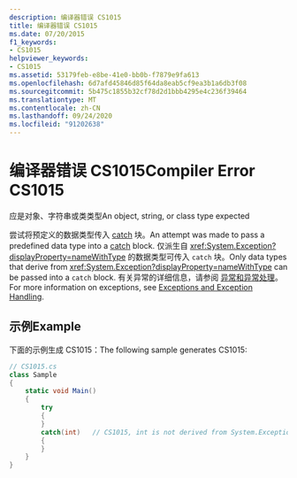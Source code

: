 ```yaml
---
description: 编译器错误 CS1015
title: 编译器错误 CS1015
ms.date: 07/20/2015
f1_keywords:
- CS1015
helpviewer_keywords:
- CS1015
ms.assetid: 53179feb-e8be-41e0-bb0b-f7879e9fa613
ms.openlocfilehash: 6d7afd45846d85f64da8eab5cf9ea3b1a6db3f08
ms.sourcegitcommit: 5b475c1855b32cf78d2d1bbb4295e4c236f39464
ms.translationtype: MT
ms.contentlocale: zh-CN
ms.lasthandoff: 09/24/2020
ms.locfileid: "91202638"
---
```

# <a name="compiler-error-cs1015"></a><span data-ttu-id="f5ef1-103">编译器错误 CS1015</span><span class="sxs-lookup"><span data-stu-id="f5ef1-103">Compiler Error CS1015</span></span>

<span data-ttu-id="f5ef1-104">应是对象、字符串或类类型</span><span class="sxs-lookup"><span data-stu-id="f5ef1-104">An object, string, or class type expected</span></span>  
  
 <span data-ttu-id="f5ef1-105">尝试将预定义的数据类型传入 [catch](../language-reference/keywords/try-catch.md) 块。</span><span class="sxs-lookup"><span data-stu-id="f5ef1-105">An attempt was made to pass a predefined data type into a [catch](../language-reference/keywords/try-catch.md) block.</span></span> <span data-ttu-id="f5ef1-106">仅派生自 <xref:System.Exception?displayProperty=nameWithType> 的数据类型可传入 `catch` 块。</span><span class="sxs-lookup"><span data-stu-id="f5ef1-106">Only data types that derive from <xref:System.Exception?displayProperty=nameWithType> can be passed into a `catch` block.</span></span> <span data-ttu-id="f5ef1-107">有关异常的详细信息，请参阅 [异常和异常处理](../programming-guide/exceptions/index.md)。</span><span class="sxs-lookup"><span data-stu-id="f5ef1-107">For more information on exceptions, see [Exceptions and Exception Handling](../programming-guide/exceptions/index.md).</span></span>  
  
## <a name="example"></a><span data-ttu-id="f5ef1-108">示例</span><span class="sxs-lookup"><span data-stu-id="f5ef1-108">Example</span></span>  

 <span data-ttu-id="f5ef1-109">下面的示例生成 CS1015：</span><span class="sxs-lookup"><span data-stu-id="f5ef1-109">The following sample generates CS1015:</span></span>  
  
```csharp  
// CS1015.cs  
class Sample  
{  
    static void Main()  
    {  
        try
        {  
        }  
        catch(int)   // CS1015, int is not derived from System.Exception  
        {  
        }  
    }  
}  
```
